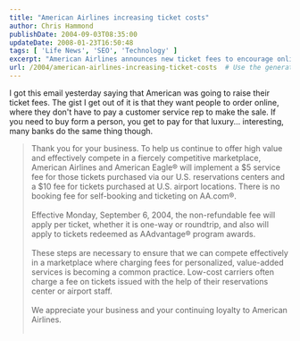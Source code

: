 ```yaml
---
title: "American Airlines increasing ticket costs"
author: Chris Hammond
publishDate: 2004-09-03T08:35:00
updateDate: 2008-01-23T16:50:48
tags: [ 'Life News', 'SEO', 'Technology' ]
excerpt: "American Airlines announces new ticket fees to encourage online bookings. Effective September 6, 2004, $5 fee for reservations, $10 at airports."
url: /2004/american-airlines-increasing-ticket-costs  # Use the generated URL with year
---
```

<P>I got this email yesterday saying that American was going to raise their ticket fees. The gist I get out of it is that they want people to order online, where they don't have to pay a customer service rep to make the sale. If you need to buy form a person, you get to pay for that luxury... interesting, many banks do the same thing though.</P> <BLOCKQUOTE dir=ltr style="MARGIN-RIGHT: 0px"> <P>Thank you for your business. To help us continue to offer high value and effectively compete in a fiercely competitive marketplace, American Airlines and American Eagle&#174; will implement a $5 service fee for those tickets purchased via our U.S. reservations centers and a $10 fee for tickets purchased at U.S. airport locations. There is no booking fee for self-booking and ticketing on AA.com&#174;. <BR><BR>Effective Monday, September 6, 2004, the non-refundable fee will apply per ticket, whether it is one-way or roundtrip, and also will apply to tickets redeemed as AAdvantage&#174; program awards. <BR><BR>These steps are necessary to ensure that we can compete effectively in a marketplace where charging fees for personalized, value-added services is becoming a common practice. Low-cost carriers often charge a fee on tickets issued with the help of their reservations center or airport staff. <BR><BR>We appreciate your business and your continuing loyalty to American Airlines. <BR><BR></P></BLOCKQUOTE>

